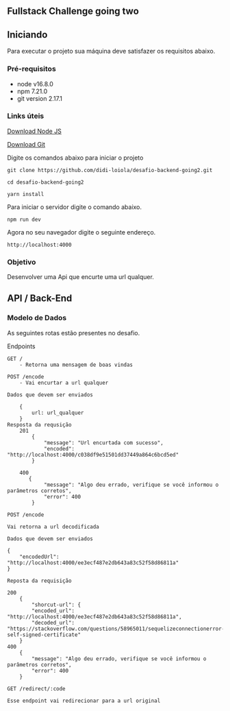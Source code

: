 ## Fullstack Challenge going two

## Iniciando 

Para executar o projeto sua máquina deve satisfazer os requisitos abaixo.

### Pré-requisitos

- node v16.8.0
- npm 7.21.0
- git version 2.17.1

### Links úteis

<a href="https://nodejs.org/en/">Download Node JS</a>

<a href="https://git-scm.com/book/en/v2/Getting-Started-Installing-Git">Download Git</a>

Digite os comandos abaixo para iniciar o projeto

    git clone https://github.com/didi-loiola/desafio-backend-going2.git

    cd desafio-backend-going2

    yarn install

Para iniciar o servidor digite o comando abaixo.

    npm run dev

Agora no seu navegador digite o seguinte endereço.

    http://localhost:4000

### Objetivo

Desenvolver uma Api que encurte uma url qualquer.

## API / Back-End

### Modelo de Dados

As seguintes rotas estão presentes no desafio.

Endpoints
    
    GET / 
        - Retorna uma mensagem de boas vindas

    POST /encode
        - Vai encurtar a url qualquer
    
    Dados que devem ser enviados

        {
            url: url_qualquer
        }
    Resposta da requsição
        201
            {
                "message": "Url encurtada com sucesso",
                "encoded": "http://localhost:4000/c038df9e51501dd37449a864c6bcd5ed"
            }

        400
           {
                "message": "Algo deu errado, verifique se você informou o parâmetros corretos",
                "error": 400
            }

    POST /encode

    Vai retorna a url decodificada

    Dados que devem ser enviados
    
    {
        "encodedUrl": "http://localhost:4000/ee3ecf487e2db643a83c52f58d86811a"
    }

    Reposta da requisição
    
    200
        {
            "shorcut-url": {
            "encoded_url": "http://localhost:4000/ee3ecf487e2db643a83c52f58d86811a",
            "decoded_url": "https://stackoverflow.com/questions/58965011/sequelizeconnectionerror-self-signed-certificate"
        }
    400
        {
            "message": "Algo deu errado, verifique se você informou o parâmetros corretos",
            "error": 400
        }
    
    GET /redirect/:code
    
    Esse endpoint vai redirecionar para a url original